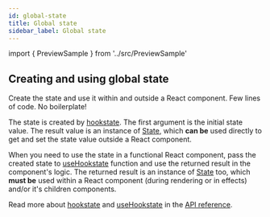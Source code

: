 ```yaml
---
id: global-state
title: Global state
sidebar_label: Global state
---
```


import { PreviewSample } from '../src/PreviewSample'

## Creating and using global state

Create the state and use it within and outside a React component. Few lines of code. No boilerplate!

<PreviewSample example="global-getting-started" />

The state is created by [hookstate](typedoc-hookstate-core#hookstate). The first argument is the initial state value. The result value is an instance of [State](typedoc-hookstate-core#state),
which **can be** used directly to get and set the state value outside a React component.

When you need to use the state in a functional React component,
pass the created state to [useHookstate](typedoc-hookstate-core#usehookstate) function
and use the returned result in the component's logic.
The returned result is an instance of [State](typedoc-hookstate-core#state) too,
which **must be** used within a React component (during rendering
or in effects) and/or it's children components.

Read more about [hookstate](typedoc-hookstate-core#hookstate) and [useHookstate](typedoc-hookstate-core#usehookstate) in the [API reference](typedoc-hookstate-core).
